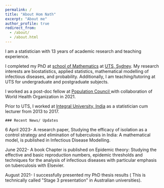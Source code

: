 ```yaml
---
permalink: /
title: "About Hom Nath"
excerpt: "About me"
author_profile: true
redirect_from: 
  - /about/
  - /about.html
---
```


<p> I am a statistician with 13 years of academic research and teaching experience. <p>

<p>I completed my PhD at <a href = "https://www.uts.edu.au/about/faculty-science/school-mathematical-and-physical-sciences">school of Mathematics</a>  at <a href = "https://www.uts.edu.au/" target="_blank">UTS, Sydney</a>. My research interests are biostatistics, applied statistics, mathematical modelling of infectious diseases, and probability. Additionally, I am teaching/tutoring at UTS for undergraduate and postgraduate subjects. </p>
<p> I worked as a post-doc fellow at <a href ="https://popcouncil.org/" target="_blank">Population Council </a> with collaboration of World Health Organization in 2021. <p> 
  
<p> Prior to UTS, I worked at <a href ="https://iul.ac.in/" target="_blank">Integral University, India</a> as a statistician cum lecturer from 2013 to 2017. </p> 

	### Recent News/ Updates 
 
<p> 6 April 2023- A research paper, Studying the efficacy of isolation as a control strategy and elimination of tuberculosis in India: A mathematical model, is published in Infectious Disease Modelling. <p>

<p> June 2022- A book Chapter is published on Epidemic theory: Studying the effective and basic reproduction numbers, epidemic thresholds and techniques for the analysis of infectious diseases with particular emphasis on tuberculosis with Elsevier. <p>
<p> August 2021- I successfully presented my PhD thesis results ( This is technically called "Stage 3 presentation" in Australian universities). <p>
